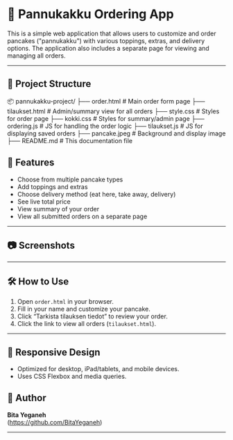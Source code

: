 # 🥞 Pannukakku Ordering App

This is a simple web application that allows users to customize and order pancakes ("pannukakku") with various toppings, extras, and delivery options. The application also includes a separate page for viewing and managing all orders.

---

## 📁 Project Structure

📦 pannukakku-project/
├── order.html # Main order form page
├── tilaukset.html # Admin/summary view for all orders
├── style.css # Styles for order page
├── kokki.css # Styles for summary/admin page
├── ordering.js # JS for handling the order logic
├── tilaukset.js # JS for displaying saved orders
├── pancake.jpeg # Background and display image
├── README.md # This documentation file

## 🚀 Features

- Choose from multiple pancake types
- Add toppings and extras
- Choose delivery method (eat here, take away, delivery)
- See live total price
- View summary of your order
- View all submitted orders on a separate page

---

## 📷 Screenshots

---

## 🛠️ How to Use

1. Open `order.html` in your browser.
2. Fill in your name and customize your pancake.
3. Click “Tarkista tilauksen tiedot” to review your order.
4. Click the link to view all orders (`tilaukset.html`).

---
## 📱 Responsive Design

- Optimized for desktop, iPad/tablets, and mobile devices.
- Uses CSS Flexbox and media queries.
## 👤 Author

**Bita Yeganeh**  
(https://github.com/BitaYeganeh)

---
